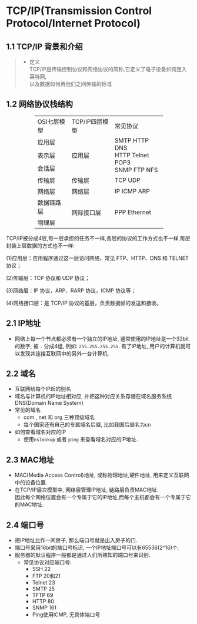 # TCP/IP(Transmission Control Protocol/Internet Protocol)  
## 1.1 TCP/IP 背景和介绍
> - 定义  
> TCP/IP是传输控制协议和网络协议的简称,它定义了电子设备如何连入英特网,  
> 以及数据如何再他们之间传输的标准  
  
## 1.2 网络协议栈结构
  <head>
  <meta http-equiv=Content-Type content="text/html; charset=gb2312">
  <meta name=ProgId content=Excel.Sheet>
  <meta name=Generator content="Microsoft Excel 15">
  <link rel=File-List href="网络协议栈结构1.files/filelist.xml">

  <!--table
    {mso-displayed-decimal-separator:"\.";
    mso-displayed-thousand-separator:"\,";}
  .font520257
    {color:windowtext;
    font-size:9.0pt;
    font-weight:400;
    font-style:normal;
    text-decoration:none;
    font-family:宋体;
    mso-generic-font-family:auto;
    mso-font-charset:134;}
  .xl1520257
    {padding-top:1px;
    padding-right:1px;
    padding-left:1px;
    mso-ignore:padding;
    color:black;
    font-size:11.0pt;
    font-weight:400;
    font-style:normal;
    text-decoration:none;
    font-family:宋体;
    mso-generic-font-family:auto;
    mso-font-charset:134;
    mso-number-format:General;
    text-align:general;
    vertical-align:middle;
    mso-background-source:auto;
    mso-pattern:auto;
    white-space:nowrap;}
  .xl6520257
    {padding-top:1px;
    padding-right:1px;
    padding-left:1px;
    mso-ignore:padding;
    color:black;
    font-size:11.0pt;
    font-weight:400;
    font-style:normal;
    text-decoration:none;
    font-family:宋体;
    mso-generic-font-family:auto;
    mso-font-charset:134;
    mso-number-format:General;
    text-align:center;
    vertical-align:middle;
    mso-background-source:auto;
    mso-pattern:auto;
    white-space:nowrap;}
  .xl6620257
    {padding-top:1px;
    padding-right:1px;
    padding-left:1px;
    mso-ignore:padding;
    color:black;
    font-size:11.0pt;
    font-weight:400;
    font-style:normal;
    text-decoration:none;
    font-family:宋体;
    mso-generic-font-family:auto;
    mso-font-charset:134;
    mso-number-format:General;
    text-align:center;
    vertical-align:middle;
    mso-background-source:auto;
    mso-pattern:auto;
    white-space:normal;}
  ruby
    {ruby-align:left;}
  rt
    {color:windowtext;
    font-size:9.0pt;
    font-weight:400;
    font-style:normal;
    text-decoration:none;
    font-family:宋体;
    mso-generic-font-family:auto;
    mso-font-charset:134;
    mso-char-type:none;}
  -->

  </head>

  <body>
  <!--[if !excel]>　　<![endif]-->
  <!--下列信息由 Microsoft Excel 的发布为网页向导生成。-->
  <!--如果同一条目从 Excel 中重新发布，则所有位于 DIV 标记之间的信息均将被替换。-->
  <!----------------------------->
  <!--“从 EXCEL 发布网页”向导开始-->
  <!----------------------------->

  <div id="网络协议栈结构_20257" align=center x:publishsource="Excel">

  <table border=0 cellpadding=0 cellspacing=0 width=349 style='border-collapse:
   collapse;table-layout:fixed;width:262pt'>
   <col width=92 style='mso-width-source:userset;mso-width-alt:3271;width:69pt'>
   <col width=116 style='mso-width-source:userset;mso-width-alt:4124;width:87pt'>
   <col width=141 style='mso-width-source:userset;mso-width-alt:5006;width:106pt'>
   <tr height=19 style='height:14.4pt'>
    <td height=19 class=xl6520257 width=92 style='height:14.4pt;width:69pt'>OSI七层模型</td>
    <td class=xl6520257 width=116 style='width:87pt'>TCP/IP四层模型</td>
    <td class=xl6520257 width=141 style='width:106pt'>常见协议</td>
   </tr>
   <tr height=19 style='height:14.4pt'>
    <td height=19 class=xl6520257 style='height:14.4pt'>应用层</td>
    <td rowspan=3 class=xl6520257>应用层</td>
    <td rowspan=3 class=xl6620257 width=141 style='width:106pt'>SMTP HTTP DNS
    <br>
      HTTP Telnet POP3 <br>
      SNMP FTP NFS</td>
   </tr>
   <tr height=19 style='height:14.4pt'>
    <td height=19 class=xl6520257 style='height:14.4pt'>表示层</td>
   </tr>
   <tr height=19 style='height:14.4pt'>
    <td height=19 class=xl6520257 style='height:14.4pt'>会话层</td>
   </tr>
   <tr height=19 style='height:14.4pt'>
    <td height=19 class=xl6520257 style='height:14.4pt'>传输层</td>
    <td class=xl6520257>传输层</td>
    <td class=xl6520257>TCP UDP</td>
   </tr>
   <tr height=19 style='height:14.4pt'>
    <td height=19 class=xl6520257 style='height:14.4pt'>网络层</td>
    <td class=xl6520257>网络层</td>
    <td class=xl6520257>IP ICMP ARP</td>
   </tr>
   <tr height=19 style='height:14.4pt'>
    <td height=19 class=xl6520257 style='height:14.4pt'>数据链路层</td>
    <td rowspan=2 class=xl6520257>网际接口层</td>
    <td rowspan=2 class=xl6520257>PPP Ethernet</td>
   </tr>
   <tr height=19 style='height:14.4pt'>
    <td height=19 class=xl6520257 style='height:14.4pt'>物理层</td>
   </tr>
   <![if supportMisalignedColumns]>
   <tr height=0 style='display:none'>
    <td width=92 style='width:69pt'></td>
    <td width=116 style='width:87pt'></td>
    <td width=141 style='width:106pt'></td>
   </tr>
   <![endif]>
  </table>

  </div>


  <!----------------------------->
  <!--“从 EXCEL 发布网页”向导结束-->
  <!----------------------------->
  </body>

  </html>
   
 TCP/IP被分成4层,每一层承担的任务不一样,各层的协议的工作方式也不一样,每层封装上层数据的方式也不一样:  

(1)应用层：应用程序通过这一层访问网络，常见 FTP、HTTP、DNS 和 TELNET 协议；

(2)传输层：TCP 协议和 UDP 协议；

(3)网络层：IP 协议，ARP、RARP 协议，ICMP 协议等；
 
(4)网络接口层：是 TCP/IP 协议的基层，负责数据帧的发送和接收。    

  
## 2.1 IP地址

- 网络上每一个节点都必须有一个独立的IP地址, 通常使用的IP地址是一个32bit的数字, 
被 `.` 分成4组, 例如: `255.255.255.255`.
有了IP地址, 用户的计算机就可以发现并连接互联网中的另外一台计算机.
  
## 2.2 域名
- 互联网给每个IP起的别名  
- 域名与计算机的IP地址相对应, 并把这种对应关系存储在域名服务系统DNS(Domain Name System)
- 常见的域名
    - com , net 和 org 三种顶级域名
    - 每个国家还有自己的专属域名后缀, 比如我国后缀名为cn
- 如何查看域名对应的IP
    - 使用`nslookup` 或者 `ping` 来查看域名对应的IP地址.
      
## 2.3 MAC地址
- MAC(Media Access Control)地址, 或称物理地址,硬件地址, 用来定义互联网中的设备位置.  
- 在TCP/IP层次模型中, 网络层管理IP地址, 链路层负责MAC地址.  
因此每个网络位置会有一个专属于它的IP地址,而每个主机都会有一个专属于它的MAC地址.

  
## 2.4 端口号
- 把IP地址比作一间房子, 那么端口号就是出入房子的门.
- 端口号采用16bit的端口号标识, 一个IP地址端口号可以有65536(2^16)个.
- 服务器的默认程序一般都是通过人们所熟知的端口号来识别.
    - 常见协议对应端口号:
        * SSH 22
        * FTP 20和21
        * Telnet 23
        * SMTP 25
        * TFTP 69
        * HTTP 80
        * SNMP 161
        * Ping使用ICMP, 无具体端口号
